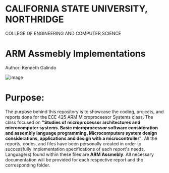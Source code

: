 # **CALIFORNIA STATE UNIVERSITY, NORTHRIDGE**

COLLEGE OF ENGINEERING AND COMPUTER SCIENCE

# ARM Assmebly Implementations

Author: Kenneth Galindo

![image](https://user-images.githubusercontent.com/98668234/174352608-28c0adcf-a6dc-42e8-b1ac-e4b4233af9ce.png)

# Purpose:

The purpose behind this repository is to showcase the coding, projects, and reports done for the ECE 425 ARM Microproceesor Systems class. The class focused on **"Studies of microprocessor architectures and microcomputer systems. Basic microprocessor software consideration and assembly language programming. Microcomputers system design considerations, applications and design with a microcontroller".** All the reports, codes, and files have been personally created in order to successfully implementation specifications of each report's needs. Language(s) found within these files are **ARM Assmebly**. All necessary documentation will be provided for each respective report and the corresponding folder.

